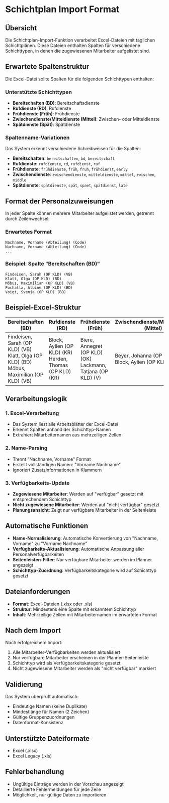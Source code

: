 # Schichtplan Import Format

## Übersicht
Die Schichtplan-Import-Funktion verarbeitet Excel-Dateien mit täglichen Schichtplänen. Diese Dateien enthalten Spalten für verschiedene Schichttypen, in denen die zugewiesenen Mitarbeiter aufgelistet sind.

## Erwartete Spaltenstruktur
Die Excel-Datei sollte Spalten für die folgenden Schichttypen enthalten:

### Unterstützte Schichttypen
- **Bereitschaften (BD)**: Bereitschaftsdienste
- **Rufdienste (RD)**: Rufdienste
- **Frühdienste (Früh)**: Frühdienste
- **Zwischendienste/Mitteldienste (Mittel)**: Zwischen- oder Mitteldienste
- **Spätdienste (Spät)**: Spätdienste

### Spaltenname-Variationen
Das System erkennt verschiedene Schreibweisen für die Spalten:
- **Bereitschaften**: `bereitschaften`, `bd`, `bereitschaft`
- **Rufdienste**: `rufdienste`, `rd`, `rufdienst`, `ruf`
- **Frühdienste**: `frühdienste`, `früh`, `fruh`, `frühdienst`, `early`
- **Zwischendienste**: `zwischendienste`, `mitteldienste`, `mittel`, `zwischen`, `middle`
- **Spätdienste**: `spätdienste`, `spät`, `spaet`, `spätdienst`, `late`

## Format der Personalzuweisungen
In jeder Spalte können mehrere Mitarbeiter aufgelistet werden, getrennt durch Zeilenwechsel:

### Erwartetes Format
```
Nachname, Vorname (Abteilung) (Code)
Nachname, Vorname (Abteilung) (Code)
...
```

### Beispiel: Spalte "Bereitschaften (BD)"
```
Findeisen, Sarah (OP KLD) (VB)
Klatt, Olga (OP KLD) (BD)
Möbus, Maximilian (OP KLD) (VB)
Pochalla, Albine (OP KLD) (BD)
Voigt, Svenja (OP KLD) (BD)
```

## Beispiel-Excel-Struktur

| Bereitschaften (BD) | Rufdienste (RD) | Frühdienste (Früh) | Zwischendienste/Mitteldienste (Mittel) | Spätdienste (Spät) |
|---------------------|-----------------|-------------------|---------------------------------------|-------------------|
| Findeisen, Sarah (OP KLD) (VB)<br>Klatt, Olga (OP KLD) (BD)<br>Möbus, Maximilian (OP KLD) (VB) | Block, Aylien (OP KLD) (KR)<br>Herden, Thomas (OP KLD) (KR) | Biere, Annegret (OP KLD) (OK)<br>Lackmann, Tatjana (OP KLD) (V) | Beyer, Johanna (OP KLD) (I,B2)<br>Block, Aylien (OP KLD) (I) | Bongardt-Kleiner, Susanne (OP KLD) (SK)<br>Gaudl, Meinolf (OP KLD) (S) |

## Verarbeitungslogik

### 1. Excel-Verarbeitung
- Das System liest alle Arbeitsblätter der Excel-Datei
- Erkennt Spalten anhand der Schichttyp-Namen
- Extrahiert Mitarbeiternamen aus mehrzeiligen Zellen

### 2. Name-Parsing
- Trennt "Nachname, Vorname" Format
- Erstellt vollständigen Namen: "Vorname Nachname"
- Ignoriert Zusatzinformationen in Klammern

### 3. Verfügbarkeits-Update
- **Zugewiesene Mitarbeiter**: Werden auf "verfügbar" gesetzt mit entsprechendem Schichttyp
- **Nicht zugewiesene Mitarbeiter**: Werden auf "nicht verfügbar" gesetzt
- **Planungsansicht**: Zeigt nur verfügbare Mitarbeiter in der Seitenleiste

## Automatische Funktionen
- **Name-Normalisierung**: Automatische Konvertierung von "Nachname, Vorname" zu "Vorname Nachname"
- **Verfügbarkeits-Aktualisierung**: Automatische Anpassung aller Personalverfügbarkeiten
- **Seitenleisten-Filter**: Nur verfügbare Mitarbeiter werden im Planner angezeigt
- **Schichttyp-Zuordnung**: Verfügbarkeitskategorie wird auf Schichttyp gesetzt

## Dateianforderungen
- **Format**: Excel-Dateien (.xlsx oder .xls)
- **Struktur**: Mindestens eine Spalte mit erkanntem Schichttyp
- **Inhalt**: Mehrzeilige Zellen mit Mitarbeiternamen im erwarteten Format

## Nach dem Import
Nach erfolgreichem Import:
1. Alle Mitarbeiter-Verfügbarkeiten werden aktualisiert
2. Nur verfügbare Mitarbeiter erscheinen in der Planner-Seitenleiste
3. Schichttyp wird als Verfügbarkeitskategorie gesetzt
4. Nicht zugewiesene Mitarbeiter werden als "nicht verfügbar" markiert

## Validierung
Das System überprüft automatisch:
- Eindeutige Namen (keine Duplikate)
- Mindestlänge für Namen (2 Zeichen)
- Gültige Gruppenzuordnungen
- Datenformat-Konsistenz

## Unterstützte Dateiformate
- Excel (.xlsx)
- Excel Legacy (.xls)

## Fehlerbehandlung
- Ungültige Einträge werden in der Vorschau angezeigt
- Detaillierte Fehlermeldungen für jede Zeile
- Möglichkeit, nur gültige Daten zu importieren
